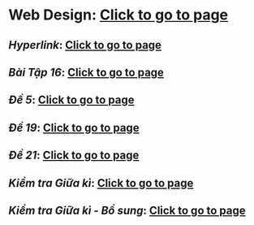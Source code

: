 # Web Design: [Click to go to page](https://nguyen-th-dat.github.io/exercise/html&css/web-design/)

## *Hyperlink*: [Click to go to page](https://nguyen-th-dat.github.io/exercise/web-design/html&css/hyperlink/)
## *Bài Tập 16*: [Click to go to page](https://nguyen-th-dat.github.io/exercise/web-design/html&css/baitap16/)
## *Đề 5*: [Click to go to page](https://nguyen-th-dat.github.io/exercise/web-design/html&css/de5/)
## *Đề 19*: [Click to go to page](https://nguyen-th-dat.github.io/exercise/web-design/html&css/de19/)
## *Đề 21*: [Click to go to page](https://nguyen-th-dat.github.io/exercise/web-design/html&css/de21/)
## *Kiểm tra Giữa kì*: [Click to go to page](https://nguyen-th-dat.github.io/exercise/web-design/html&css/kiemtragiuaki/)
## *Kiểm tra Giữa kì - Bổ sung*: [Click to go to page](https://nguyen-th-dat.github.io/exercise/web-design/html&css/kiemtragiuaki-bosung/)
